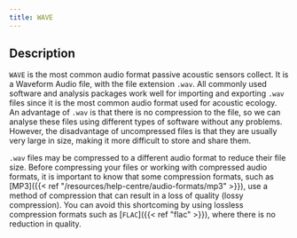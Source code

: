 ```yaml
---
title: WAVE
---
```


## Description

`WAVE` is the most common audio format passive acoustic sensors
collect. It is a Waveform Audio file, with the file extension `.wav`. All
commonly used software and analysis packages work well for importing and
exporting `.wav` files since it is the most common audio format used for
acoustic ecology. An advantage of `.wav` is that there is no compression to the
file, so we can analyse these files using different types of software without
any problems. However, the disadvantage of uncompressed files is that they are
usually very large in size, making it more difficult to store and share them. 

`.wav` files may be compressed to a different audio format to reduce their file
size. Before compressing your files or working with compressed audio formats, it
is important to know that some compression formats, such as [MP3]({{< ref
"/resources/help-centre/audio-formats/mp3" >}}), use a method of compression
that can result in a loss of quality (lossy compression). You can avoid this
shortcoming by using lossless compression formats such as [`FLAC`]({{< ref
"flac" >}}), where there is no reduction in quality.